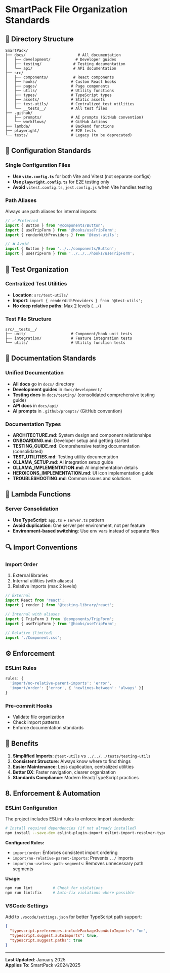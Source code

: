 # SmartPack File Organization Standards

## 📁 Directory Structure

```
SmartPack/
├── docs/                       # All documentation
│   ├── development/           # Developer guides
│   ├── testing/              # Testing documentation
│   └── api/                  # API documentation
├── src/
│   ├── components/           # React components
│   ├── hooks/               # Custom React hooks
│   ├── pages/               # Page components
│   ├── utils/               # Utility functions
│   ├── types/               # TypeScript types
│   ├── assets/              # Static assets
│   ├── test-utils/          # Centralized test utilities
│   └── __tests__/           # All test files
├── .github/
│   ├── prompts/             # AI prompts (GitHub convention)
│   └── workflows/           # GitHub Actions
├── lambda/                  # Backend functions
├── playwright/              # E2E tests
└── tests/                   # Legacy (to be deprecated)
```

## 🎯 Configuration Standards

### Single Configuration Files

- **Use `vite.config.ts`** for both Vite and Vitest (not separate configs)
- **Use `playwright.config.ts`** for E2E testing only
- **Avoid** `vitest.config.ts`, `jest.config.js` when Vite handles testing

### Path Aliases

Always use path aliases for internal imports:

```typescript
// ✅ Preferred
import { Button } from '@components/Button';
import { useTripForm } from '@hooks/useTripForm';
import { renderWithProviders } from '@test-utils';

// ❌ Avoid
import { Button } from '../../components/Button';
import { useTripForm } from '../../../hooks/useTripForm';
```

## 🧪 Test Organization

### Centralized Test Utilities

- **Location**: `src/test-utils/`
- **Import**: `import { renderWithProviders } from '@test-utils';`
- **No deep relative paths**: Max 2 levels (`../`)

### Test File Structure

```
src/__tests__/
├── unit/                    # Component/hook unit tests
├── integration/             # Feature integration tests
└── utils/                   # Utility function tests
```

## 📝 Documentation Standards

### Unified Documentation

- **All docs** go in `docs/` directory
- **Development guides** in `docs/development/`
- **Testing docs** in `docs/testing/` (consolidated comprehensive testing guide)
- **API docs** in `docs/api/`
- **AI prompts** in `.github/prompts/` (GitHub convention)

### Documentation Types

- **ARCHITECTURE.md**: System design and component relationships
- **ONBOARDING.md**: Developer setup and getting started
- **TESTING_GUIDE.md**: Comprehensive testing documentation (consolidated)
- **TEST_UTILITIES.md**: Testing utility documentation
- **OLLAMA_SETUP.md**: AI integration setup guide
- **OLLAMA_IMPLEMENTATION.md**: AI implementation details
- **HEROICONS_IMPLEMENTATION.md**: UI icon implementation guide
- **TROUBLESHOOTING.md**: Common issues and solutions

## 🚀 Lambda Functions

### Server Consolidation

- **Use TypeScript**: `app.ts` + `server.ts` pattern
- **Avoid duplication**: One server per environment, not per feature
- **Environment-based switching**: Use env vars instead of separate files

## 🔍 Import Conventions

### Import Order

1. External libraries
2. Internal utilities (with aliases)
3. Relative imports (max 2 levels)

```typescript
// External
import React from 'react';
import { render } from '@testing-library/react';

// Internal with aliases
import { TripForm } from '@components/TripForm';
import { useTripForm } from '@hooks/useTripForm';

// Relative (limited)
import './Component.css';
```

## ⚙️ Enforcement

### ESLint Rules

```javascript
rules: {
  'import/no-relative-parent-imports': 'error',
  'import/order': ['error', { 'newlines-between': 'always' }]
}
```

### Pre-commit Hooks

- Validate file organization
- Check import patterns
- Enforce documentation standards

## 🎯 Benefits

1. **Simplified Imports**: `@test-utils` vs `../../../tests/testing-utils`
2. **Consistent Structure**: Always know where to find things
3. **Easier Maintenance**: Less duplication, centralized utilities
4. **Better DX**: Faster navigation, clearer organization
5. **Standards Compliance**: Modern React/TypeScript practices

## 8. Enforcement & Automation

### ESLint Configuration

The project includes ESLint rules to enforce import standards:

```bash
# Install required dependencies (if not already installed)
npm install --save-dev eslint-plugin-import eslint-import-resolver-typescript
```

**Configured Rules:**

- `import/order`: Enforces consistent import ordering
- `import/no-relative-parent-imports`: Prevents `../` imports
- `import/no-useless-path-segments`: Removes unnecessary path segments

**Usage:**

```bash
npm run lint         # Check for violations
npm run lint:fix     # Auto-fix violations where possible
```

### VSCode Settings

Add to `.vscode/settings.json` for better TypeScript path support:

```json
{
  "typescript.preferences.includePackageJsonAutoImports": "on",
  "typescript.suggest.autoImports": true,
  "typescript.suggest.paths": true
}
```

---

**Last Updated**: January 2025  
**Applies To**: SmartPack v2024/2025

